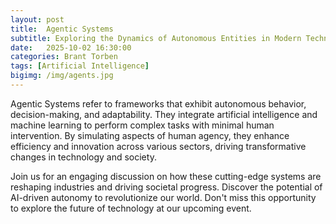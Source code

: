 ```yaml
---
layout: post
title:  Agentic Systems
subtitle: Exploring the Dynamics of Autonomous Entities in Modern Technology
date:   2025-10-02 16:30:00
categories: Brant Torben
tags: [Artificial Intelligence]
bigimg: /img/agents.jpg
---
```

Agentic Systems refer to frameworks that exhibit autonomous behavior, decision-making, and adaptability. They integrate artificial intelligence and machine learning to perform complex tasks with minimal human intervention. By simulating aspects of human agency, they enhance efficiency and innovation across various sectors, driving transformative changes in technology and society.

Join us for an engaging discussion on how these cutting-edge systems are reshaping industries and driving societal progress. Discover the potential of AI-driven autonomy to revolutionize our world. Don't miss this opportunity to explore the future of technology at our upcoming event.
